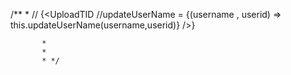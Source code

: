   /**
           *
          // {<UploadTID
           //updateUserName = {(username , userid) => this.updateUserName(username,userid)}
           />}

           *
           *
           * */